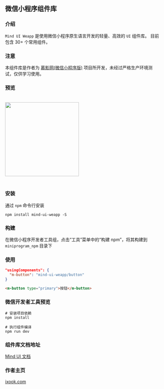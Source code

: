 ## 微信小程序组件库

### 介绍
`Mind UI Weapp` 是使用微信小程序原生语言开发的轻量、高效的 `UI` 组件库。
目前包含 30+ 个常用组件。

### 注意
本组件库是作者为 [慕影网(微信小程序版)](https://github.com/NameLi/muying-weapp) 项目所开发，未经过严格生产环境测试，仅供学习使用。

### 预览
<img src="https://note-file.ixook.com/FmF45x96APZBVWtD5SMuf4wVHqf_" width="240" height="240" style="margin: 20px auto;">

### 安装
通过 `npm` 命令行安装
```
npm install mind-ui-weapp -S
```

### 构建
在微信小程序开发者工具组，点击“工具”菜单中的“构建 npm”，将其构建到 `miniprogram_npm` 目录下

### 使用
``` JSON
"usingComponents": {
  "m-button": "mind-ui-weapp/button"
}
```
``` HTML
<m-button type="primary">按钮</m-button>
```

### 微信开发者工具预览
```
# 安装项目依赖
npm install

# 执行组件编译
npm run dev
```

### 组件库文档地址
[Mind UI 文档](https://mind-ui-weapp.ixook.com)


### 作者主页
[ixook.com](https://ixook.com)
